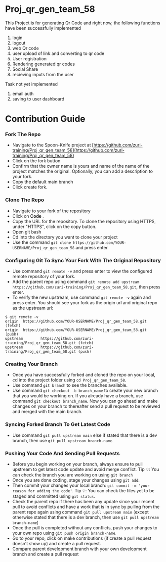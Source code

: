 # Proj_qr_gen_team_58
This Project is for generating Qr Code and right now,
the following functions have been successfully implemented
1. login
2. logout
3. web Qr code
4. user upload of link and converting to qr code
5. User registration
6. Rendering generated qr codes
7. Social Share
8.  recieving inputs from the user

Task not yet implemented
1. email auth
2. saving to user dashboard


# Contribution Guide
### Fork The Repo
* Navigate to the Spoon-Knife project at [https://github.com/zuri-training/Proj_qr_gen_team_58](https://github.com/zuri-training/Proj_qr_gen_team_58)
* Click on the fork button
* Confirm that the owner name is yours and name of the name of the project matches the original. Optionally, you can add a description to your fork.
* Copy the default main branch
* Click create fork.

### Clone The Repo
* Navigate to your fork of the repository
* Click on **Code** .
* Copy the URL for the repository.
    To clone the repository using HTTPS, under "HTTPS", click on the copy button.
* Open git bash
* Cd into the directory you want to clone your project
* Use the command `git clone https://github.com/YOUR-USERNAME/Proj_qr_gen_team_58` and press enter.

### Configuring Git To Sync Your Fork With The Original Repository
* Use command `git remote -v` and press enter to view the configured remote repository of your fork.
* Add the parent repo using command `git remote add upstream https://github.com/zuri-training/Proj_qr_gen_team_58.git`, then press enter.
* To verify the new upstream, use command `git remote -v` again and press enter. You should see your fork as the origin url and original repo as the upstream url:
```
$ git remote -v
origin  https://github.com/YOUR-USERNAME/Proj_qr_gen_team_58.git (fetch)
origin  https://github.com/YOUR-USERNAME/Proj_qr_gen_team_58.git (push)
upstream        https://github.com/zuri-training/Proj_qr_gen_team_58.git (fetch)
upstream        https://github.com/zuri-training/Proj_qr_gen_team_58.git (push)

```

### Creating Your Branch
* Once you have successfully forked and cloned the repo on your local, cd into the project folder using  `cd Proj_qr_gen_team_58`.
* Use command `git branch` to see the branches available.
* Use command `git checkout -b branch_name` to create your new branch that you would be working on. If you already have a branch, use command `git checkout branch_name`.
Now you can go ahead and make changes on your branch to thereafter send a pull request to be reviewed and merged with the main branch.

### Syncing Forked Branch To Get Latest Code
* Use command `git pull upstream main` else if stated that there is a dev branch, then use `git pull upstream branch-name`.

### Pushing Your Code And Sending Pull Requests
* Before you begin working on your branch, always ensure to pull upstream to get latest code update and avoid merge conflict.
 Tip 💡: You can check the branch you are working on using `git branch`
* Once you are done coding, stage your changes using `git add`.
* Then commit your changes your local branch: `git commit -m 'your reason for adding the code'`.
 Tip 💡: You can check the files yet to be staged and committed using `git status`.
* Check the parent repo if there has been any update since your recent pull to avoid conflicts and have a work that is in sync by pulling from the parent repo again using command `git pull upstream main` (except otherwise stated that there is a dev branch, then use `git pull upstream branch-name`)
* Once the pull is completed without any conflicts, push your changes to your own repo using `git push origin branch-name`.
* Go to your repo, click on make contributions (if create a pull request doesn't show up) and create a pull request.
* Compare parent development branch with your own development branch and create a pull request
